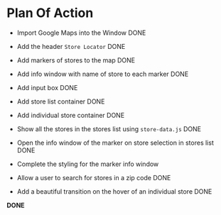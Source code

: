 # Plan Of Action

- Import Google Maps into the Window DONE

- Add the header `Store Locator` DONE

- Add markers of stores to the map DONE

- Add info window with name of store to each marker DONE

- Add input box DONE

- Add store list container DONE

- Add individual store container DONE

- Show all the stores in the stores list using `store-data.js` DONE

- Open the info window of the marker on store selection in stores list DONE

- Complete the styling for the marker info window

- Allow a user to search for stores in a zip code DONE

- Add a beautiful transition on the hover of an individual store DONE

**DONE**

